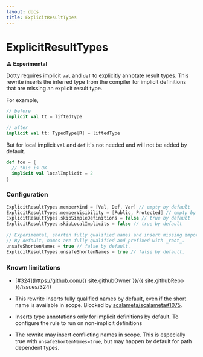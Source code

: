 ```yaml
---
layout: docs
title: ExplicitResultTypes
---
```

# ExplicitResultTypes

**⚠️ Experimental**

Dotty requires implicit `val` and `def` to explicitly annotate result types.
This rewrite inserts the inferred type from the compiler for implicit definitions that are missing an explicit result type.

For example,

```scala
// before
implicit val tt = liftedType

// after
implicit val tt: TypedType[R] = liftedType
```

But for local implicit `val` and `def` it's not needed and will not be added by default. 

```scala
def foo = {
  // this is OK
  implicit val localImplicit = 2
}
```

### Configuration

```scala
ExplicitResultTypes.memberKind = [Val, Def, Var] // empty by default
ExplicitResultTypes.memberVisibility = [Public, Protected] // empty by default
ExplicitResultTypes.skipSimpleDefinitions = false // true by default
ExplicitResultTypes.skipLocalImplicits = false // true by default
    
// Experimental, shorten fully qualified names and insert missing imports
// By default, names are fully qualified and prefixed with _root_.
unsafeShortenNames = true // false by default.
ExplicitResultTypes.unsafeShortenNames = true // false by default.
```

### Known limitations

- [#324](https://github.com/{{ site.githubOwner }}/{{ site.githubRepo }}/issues/324)

- This rewrite inserts fully qualified names by default, even if the short name is available in scope. Blocked by [scalameta/scalameta#1075](https://github.com/scalameta/scalameta/issues/1075).

- Inserts type annotations only for implicit definitions by default. To configure the rule to run on non-implicit definitions

- The rewrite may insert conflicting names in scope. This is especially true with `unsafeShortenNames=true`, but may happen by default for path dependent types.
